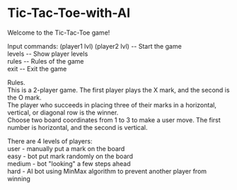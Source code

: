 # Tic-Tac-Toe-with-AI

Welcome to the Tic-Tac-Toe game!    

Input commands: 
(player1 lvl) (player2 lvl) -- Start the game   
levels  -- Show player levels   
rules   -- Rules of the game    
exit    -- Exit the game    

Rules.  
This is a 2-player game. The first player plays the X mark, and the second is the O mark.   
The player who succeeds in placing three of their marks in a horizontal, vertical, or diagonal row is the winner.   
Choose two board coordinates from 1 to 3 to make a user move. The first number is horizontal, and the second is vertical.

There are 4 levels of players:  
user    - manually put a mark on the board  
easy    - bot put mark randomly on the board    
medium  - bot "looking" a few steps ahead   
hard    - AI bot using MinMax algorithm to prevent another player from winning  